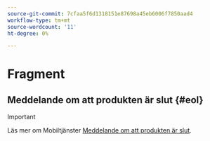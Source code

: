 ```yaml
---
source-git-commit: 7cfaa5f6d1318151e87698a45eb6006f7850aad4
workflow-type: tm+mt
source-wordcount: '11'
ht-degree: 0%

---
```

# Fragment

## Meddelande om att produkten är slut {#eol}

>[!IMPORTANT]
>
>Läs mer om Mobiltjänster [Meddelande om att produkten är slut](/help/using/eol.md).
